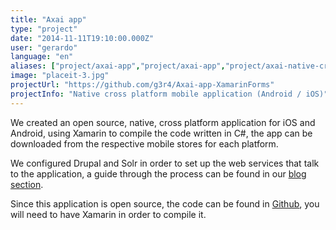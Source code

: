 ```yaml
---
title: "Axai app"
type: "project"
date: "2014-11-11T19:10:00.000Z"
user: "gerardo"
language: "en"
aliases: ["project/axai-app","project/axai-app","project/axai-native-cross-platform-mobile-application"]
image: "placeit-3.jpg"
projectUrl: "https://github.com/g3r4/Axai-app-XamarinForms"
projectInfo: "Native cross platform mobile application (Android / iOS)"
---
```


We created an open source, native, cross platform application for iOS and Android, using Xamarin to compile the code written in C#, the app can be downloaded from the respective mobile stores for each platform.

We configured Drupal and Solr in order to set up the web services that talk to the application, a guide through the process can be found in our [blog section](/en/blog/drupal-and-xamarin-building-the-axai-mobile-application-part-1).

Since this application is open source, the code can be found in [Github](https://github.com/g3r4/Axai-app-XamarinForms), you will need to have Xamarin in order to compile it.